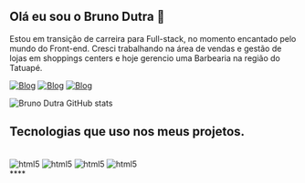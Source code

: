## Olá eu sou o Bruno Dutra 🤙
 Estou em transição de carreira para Full-stack, no momento encantado pelo mundo do Front-end. Cresci trabalhando na área de vendas e gestão de lojas em shoppings centers e hoje gerencio uma Barbearia na região do Tatuapé. 

[![Blog](https://img.shields.io/badge/Instagram-E4405F?style=for-the-badge&logo=instagram&logoColor=white)](https://instagram.com/bruno.dutra91)
[![Blog](https://img.shields.io/badge/LinkedIn-0077B5?style=for-the-badge&logo=linkedin&logoColor=white)](https://www.linkedin.com/in/bruno-dutra-9b3582120/)
[![Blog](https://img.shields.io/badge/Gmail-D14836?style=for-the-badge&logo=gmail&logoColor=white)](cicbrunorocha91@gmail.com)


![Bruno Dutra GitHub stats](https://github-readme-stats.vercel.app/api?username=BrunoDutra91&show_icons=true&theme=radical)

## Tecnologias que uso nos meus projetos.

<div style="display:inline_block"><br/>
    <img align="center" alt="html5" src="https://img.shields.io/badge/HTML5-E34F26?style=for-the-badge&logo=html5&logoColor=white"/>
     <img align="center" alt="html5" src="https://img.shields.io/badge/CSS3-1572B6?style=for-the-badge&logo=css3&logoColor=white"/>
      <img align="center" alt="html5" src="https://img.shields.io/badge/JavaScript-F7DF1E?style=for-the-badge&logo=javascript&logoColor=black"/>
       <img align="center" alt="html5" src="https://img.shields.io/badge/React-20232A?style=for-the-badge&logo=react&logoColor=61DAFB"/>
</div>****
